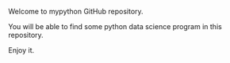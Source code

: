 Welcome to mypython GitHub repository. 

You will be able to find some python data science program in this repository. 

Enjoy it.
